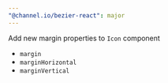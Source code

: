 ```yaml
---
"@channel.io/bezier-react": major
---
```


Add new margin properties to `Icon` component

- `margin`
- `marginHorizontal`
- `marginVertical`
